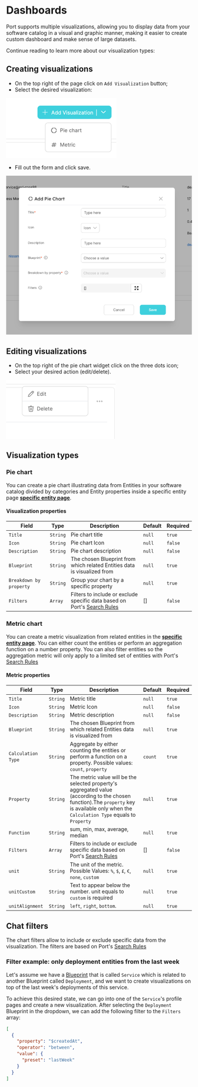 # Dashboards

Port supports multiple visualizations, allowing you to display data from your software catalog in a visual and graphic manner, making it easier to create custom dashboard and make sense of large datasets.

Continue reading to learn more about our visualization types:

## Creating visualizations

- On the top right of the page click on `Add Visualization` button;
- Select the desired visualization:

![Dropdown](../../../static/img/software-catalog/widgets/AddPieChartVisualization.png)

- Fill out the form and click save.

![Dropdown](../../../static/img/software-catalog/widgets/AddPieChartForm.png)

## Editing visualizations

- On the top right of the pie chart widget click on the three dots icon;
- Select your desired action (edit/delete).

![Dropdown](../../../static/img/software-catalog/widgets/EditOrDeleteWidget.png)

## Visualization types

### Pie chart

You can create a pie chart illustrating data from Entities in your software catalog divided by categories and Entity properties inside a specific entity page [**specific entity page**](../page/entity-page.md).

#### Visualization properties

| Field                   | Type     | Description                                                                                                                  | Default | Required |
| ----------------------- | -------- | ---------------------------------------------------------------------------------------------------------------------------- | ------- | -------- |
| `Title`                 | `String` | Pie chart title                                                                                                              | `null`  | `true`   |
| `Icon`                  | `String` | Pie chart Icon                                                                                                               | `null`  | `false`  |
| `Description`           | `String` | Pie chart description                                                                                                        | `null`  | `false`  |
| `Blueprint`             | `String` | The chosen Blueprint from which related Entities data is visualized from                                                     | `null`  | `true`   |
| `Breakdown by property` | `String` | Group your chart by a specific property                                                                                      | `null`  | `true`   |
| `Filters`               | `Array`  | Filters to include or exclude specific data based on Port's [Search Rules](../../search-and-query/search-and-query.md#rules) | []      | `false`  |

### Metric chart

You can create a metric visualization from related entities in the [**specific entity page**](../page/entity-page.md). You can either count the entities or perform an aggregation function on a number property. You can also filter entities so the aggregation metric will only apply to a limited set of entities with Port's [Search Rules](../../search-and-query/search-and-query.md#rules)

#### Metric properties

| Field              | Type     | Description                                                                                                                                                                                | Default | Required |
| ------------------ | -------- | ------------------------------------------------------------------------------------------------------------------------------------------------------------------------------------------ | ------- | -------- |
| `Title`            | `String` | Metric title                                                                                                                                                                               | `null`  | `true`   |
| `Icon`             | `String` | Metric Icon                                                                                                                                                                                | `null`  | `false`  |
| `Description`      | `String` | Metric description                                                                                                                                                                         | `null`  | `false`  |
| `Blueprint`        | `String` | The chosen Blueprint from which related Entities data is visualized from                                                                                                                   | `null`  | `true`   |
| `Calculation Type` | `String` | Aggregate by either counting the entities or perform a function on a property. Possible values: `count`, `property`                                                                        | `count` | `true`   |
| `Property`         | `String` | The metric value will be the selected property's aggregated value (according to the chosen function).The `property` key is available only when the `Calculation Type` equals to `Property` | `null`  | `true`   |
| `Function`         | `String` | sum, min, max, average, median                                                                                                                                                             | `null`  | `true`   |
| `Filters`          | `Array`  | Filters to include or exclude specific data based on Port's [Search Rules](../../search-and-query/search-and-query.md#rules)                                                               | []      | `false`  |
| `unit`             | `String` | The unit of the metric. Possible Values: `%`, `$`, `£`, `€`, `none`, `custom`                                                                                                              | `null`  | `true`   |
| `unitCustom`       | `String` | Text to appear below the number. unit equals to `custom` is required                                                                                                                       | `null`  | `true`   |
| `unitAlignment`    | `String` | `left`, `right`, `bottom`.                                                                                                                                                                 | `null`  | `true`   |

## Chat filters

The chart filters allow to include or exclude specific data from the visualization. The filters are based on Port's [Search Rules](../../search-and-query/search-and-query.md#rules)

### Filter example: only deployment entities from the last week

Let's assume we have a [Blueprint](../../build-your-software-catalog/define-your-data-model/setup-blueprint/setup-blueprint.md) that is called `Service` which is related to another Blueprint called `Deployment`, and we want to create visualizations on top of the last week's deployments of this service.

To achieve this desired state, we can go into one of the `Service`'s profile pages and create a new visualization. After selecting the `Deployment` Blueprint in the dropdown, we can add the following filter to the `Filters` array:

```json showLineNumbers
[
  {
    "property": "$createdAt",
    "operator": "between",
    "value": {
      "preset": "lastWeek"
    }
  }
]
```
